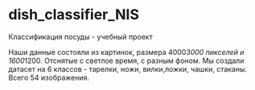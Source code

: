 # dish_classifier_NIS
Классификация посуды - учебный проект

Наши данные состояли из картинок, размера 4000*3000 пикселей и 1600*1200. Отснятые с светлое время, с разным фоном. 
Мы создали датасет на 6 классов - тарелки, ножи, вилки,ложки, чашки, стаканы. 
Всего 54 изображения.
